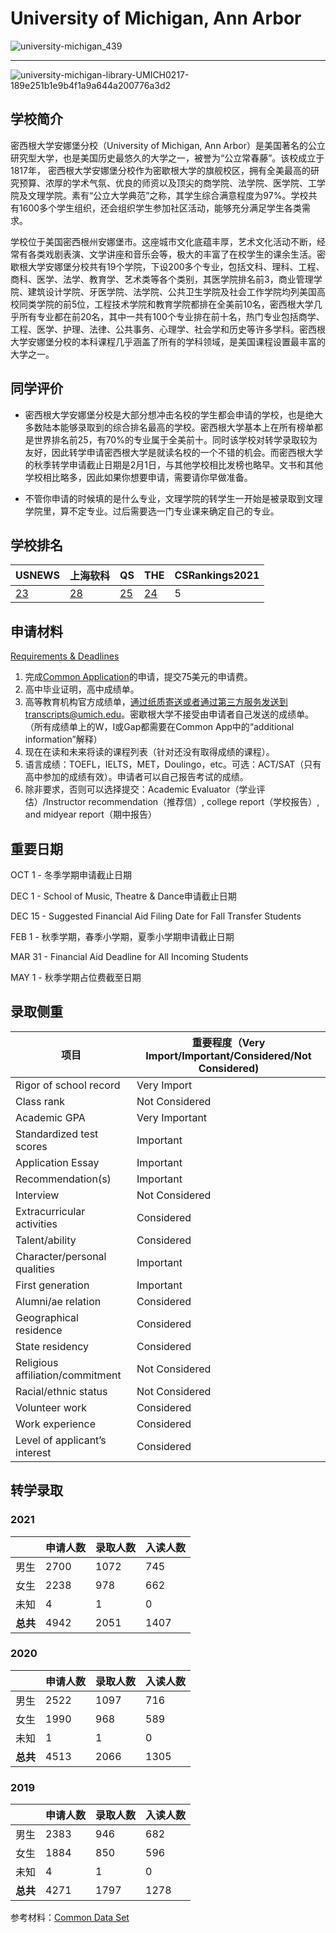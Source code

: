 # University of Michigan, Ann Arbor

![university-michigan_439](https://user-images.githubusercontent.com/80454689/197107052-35bca25c-5121-4efa-881d-a4cd5dd88151.jpg)

***

![university-michigan-library-UMICH0217-189e251b1e9b4f1a9a644a200776a3d2](https://user-images.githubusercontent.com/80454689/197107081-f7b54106-d2d8-4a56-8f14-42e3675e487c.jpg)

## 学校简介

密西根大学安娜堡分校（University of Michigan, Ann Arbor）是美国著名的公立研究型大学，也是美国历史最悠久的大学之一，被誉为“公立常春藤”。该校成立于1817年， 密西根大学安娜堡分校作为密歇根大学的旗舰校区，拥有全美最高的研究预算、浓厚的学术气氛、优良的师资以及顶尖的商学院、法学院、医学院、工学院及文理学院。素有“公立大学典范”之称，其学生综合满意程度为97%。学校共有1600多个学生组织，还会组织学生参加社区活动，能够充分满足学生各类需求。

学校位于美国密西根州安娜堡市。这座城市文化底蕴丰厚，艺术文化活动不断，经常有各类戏剧表演、文学讲座和音乐会等，极大的丰富了在校学生的课余生活。密歇根大学安娜堡分校共有19个学院，下设200多个专业，包括文科、理科、工程、商科、医学、法学、教育学、艺术类等各个类别，其医学院排名前3，商业管理学院、建筑设计学院、牙医学院、法学院、公共卫生学院及社会工作学院均列美国高校同类学院的前5位，工程技术学院和教育学院都排在全美前10名，密西根大学几乎所有专业都在前20名，其中一共有100个专业排在前十名，热门专业包括商学、工程、医学、护理、法律、公共事务、心理学、社会学和历史等许多学科。密西根大学安娜堡分校的本科课程几乎涵盖了所有的学科领域，是美国课程设置最丰富的大学之一。

## 同学评价

- 密西根大学安娜堡分校是大部分想冲击名校的学生都会申请的学校，也是绝大多数陆本能够录取到的综合排名最高的学校。密西根大学基本上在所有榜单都是世界排名前25，有70%的专业属于全美前十。同时该学校对转学录取较为友好，因此转学申请密西根大学是就读名校的一个不错的机会。而密西根大学的秋季转学申请截止日期是2月1日，与其他学校相比发榜也略早。文书和其他学校相比略多，因此如果你想要申请，需要请你早做准备。

- 不管你申请的时候填的是什么专业，文理学院的转学生一开始是被录取到文理学院里，算不定专业。过后需要选一门专业课来确定自己的专业。

## 学校排名

| USNEWS | 上海软科 | QS | THE | CSRankings2021 |
| --- | --- | --- | --- | ---|
| [23](https://www.usnews.com/best-colleges/university-of-michigan-ann-arbor-9092) | [28](https://www.shanghairanking.com/institution/university-of-michigan-ann-arbor) | [25](https://www.topuniversities.com/universities/university-michigan-ann-arbor) | [24](https://www.timeshighereducation.com/world-university-rankings/university-michigan-ann-arbor) | 5 |

## 申请材料

[Requirements & Deadlines](https://admissions.umich.edu/apply/transfer-applicants/requirements-deadlines)

1. 完成[Common Application](https://apply.commonapp.org/)的申请，提交75美元的申请费。
2. 高中毕业证明，高中成绩单。
3. 高等教育机构官方成绩单，通过纸质寄送或者通过第三方服务发送到transcripts@umich.edu。密歇根大学不接受由申请者自己发送的成绩单。（所有成绩单上的W，I或Gap都需要在Common App中的“additional information”解释）
4. 现在在读和未来将读的课程列表（针对还没有取得成绩的课程）。
5. 语言成绩：TOEFL，IELTS，MET，Doulingo，etc。可选：ACT/SAT（只有高中参加的成绩有效）。申请者可以自己报告考试的成绩。
6. 除非要求，否则可以选择提交：Academic Evaluator（学业评估）/Instructor recommendation（推荐信）, college report（学校报告）, and midyear report（期中报告）

## 重要日期

OCT 1 - 冬季学期申请截止日期

DEC 1 - School of Music, Theatre & Dance申请截止日期

DEC 15 - Suggested Financial Aid Filing Date for Fall Transfer Students

FEB 1 - 秋季学期，春季小学期，夏季小学期申请截止日期

MAR 31 - Financial Aid Deadline for All Incoming Students

MAY 1 - 秋季学期占位费截至日期

## 录取侧重

| 项目 | 重要程度（Very Import/Important/Considered/Not Considered) |
|  ----  | ----  |
| Rigor of school record | Very Import |
| Class rank | Not Considered |
| Academic GPA | Very Important |
| Standardized test scores | Important |
| Application Essay | Important |
| Recommendation(s) | Important |
| Interview | Not Considered |
| Extracurricular activities | Considered |
| Talent/ability | Considered |
| Character/personal qualities | Important |
| First generation | Important |
| Alumni/ae relation | Considered |
| Geographical residence | Considered |
| State residency | Considered |
| Religious affiliation/commitment | Not Considered |
| Racial/ethnic status | Not Considered |
| Volunteer work | Considered |
| Work experience | Considered |
| Level of applicant’s interest | Considered |

## 转学录取

### 2021

| | 申请人数 | 录取人数 | 入读人数 |
|---|---|---|---|
| 男生 | 2700 | 1072 | 745 |
| 女生 | 2238 | 978 | 662 |
| 未知 | 4 | 1 | 0 |
| **总共** | 4942 | 2051 | 1407 |

### 2020

| | 申请人数 | 录取人数 | 入读人数 |
|---|---|---|---|
| 男生 | 2522 | 1097 | 716 |
| 女生 | 1990 | 968 | 589 |
| 未知 | 1 | 1 | 0 |
| **总共** | 4513 | 2066 | 1305 |

### 2019

| | 申请人数 | 录取人数 | 入读人数 |
|---|---|---|---|
| 男生 | 2383 | 946 | 682 |
| 女生 | 1884 | 850 | 596 |
| 未知 | 4 | 1 | 0 |
| **总共** | 4271 | 1797 | 1278 |

参考材料：[Common Data Set](https://obp.umich.edu/wp-content/uploads/pubdata/cds/cds_2021-2022_umaa.pdf)
